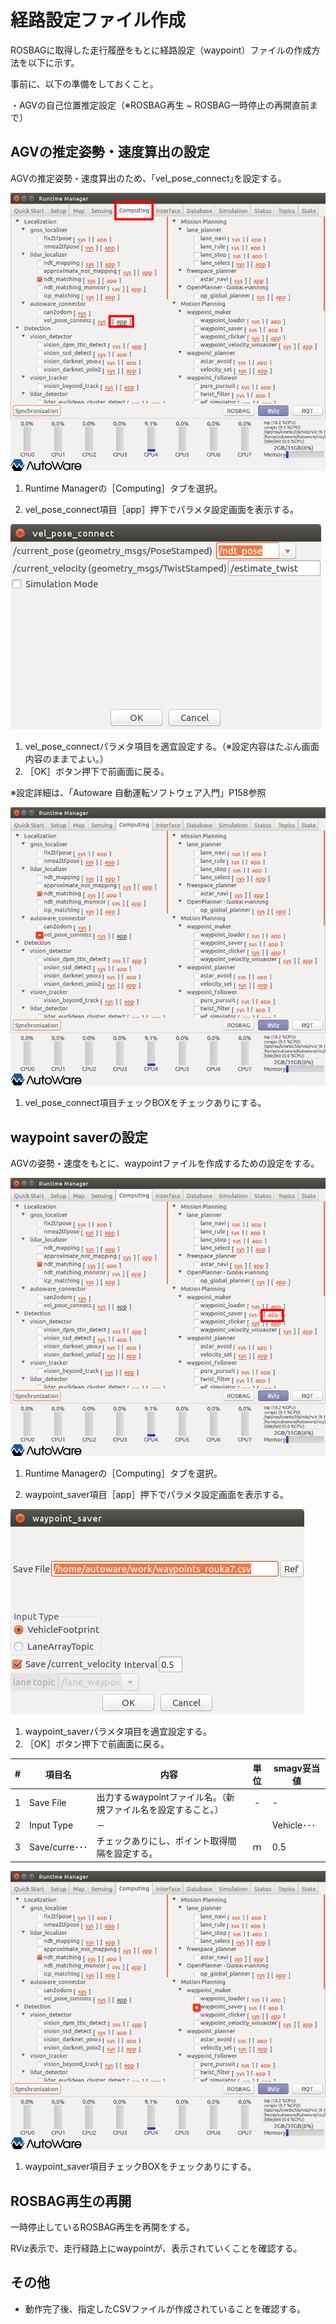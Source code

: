# 経路設定ファイル作成

ROSBAGに取得した走行履歴をもとに経路設定（waypoint）ファイルの作成方法を以下に示す。

事前に、以下の準備をしておくこと。

・AGVの自己位置推定設定（※ROSBAG再生 ~ ROSBAG一時停止の再開直前まで）



## AGVの推定姿勢・速度算出の設定

AGVの推定姿勢・速度算出のため、｢vel_pose_connect｣を設定する。

![img](../img/0800/tabcmp01.png)

1. Runtime Managerの［Computing］タブを選択。

2. vel_pose_connect項目［app］押下でパラメタ設定画面を表示する。






![img](../img/0800/velpc.png)

1. vel_pose_connectパラメタ項目を適宜設定する。（※設定内容はたぶん画面内容のままでよい。）
2. ［OK］ボタン押下で前画面に戻る。

※設定詳細は、「Autoware 自動運転ソフトウェア入門」P158参照



![img](../img/0800/tabcmp02.png)

1. vel_pose_connect項目チェックBOXをチェックありにする。





## waypoint saverの設定

AGVの姿勢・速度をもとに、waypointファイルを作成するための設定をする。

![img](../img/0800/tabcmp03.png)

1. Runtime Managerの［Computing］タブを選択。

2. waypoint_saver項目［app］押下でパラメタ設定画面を表示する。






![img](../img/0800/wpsave.png)

1. waypoint_saverパラメタ項目を適宜設定する。
2. ［OK］ボタン押下で前画面に戻る。



|  #   | 項目名        | 内容                                                         | 単位 | smagv妥当値 |
| :--: | ------------- | ------------------------------------------------------------ | :--: | ----------- |
|  1   | Save File     | 出力するwaypointファイル名。（新規ファイル名を設定すること。） |  -   | -           |
|  2   | Input Type    | －                                                           |      | Vehicle･･･  |
|  3   | Save/curre･･･ | チェックありにし、ポイント取得間隔を設定する。               |  ｍ  | 0.5         |







![img](../img/0800/tabcmp04.png)

1. waypoint_saver項目チェックBOXをチェックありにする。





## ROSBAG再生の再開

一時停止しているROSBAG再生を再開をする。

RViz表示で、走行経路上にwaypointが、表示されていくことを確認する。





## その他

- 動作完了後、指定したCSVファイルが作成されていることを確認する。

